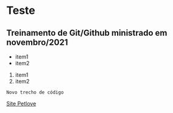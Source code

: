 # Teste
## Treinamento de Git/Github ministrado em novembro/2021
* item1
* item2

1. item1
2. item2

~~~
Novo trecho de código
~~~

[Site Petlove]("www.petlove.com.br")
